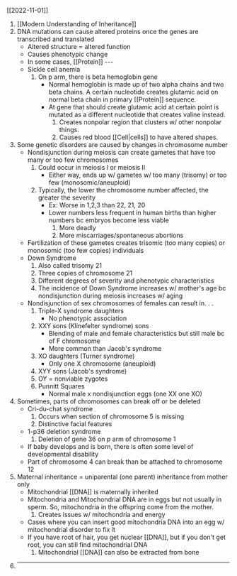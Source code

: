 [[2022-11-01]]

1. [[Modern Understanding of Inheritance]]
2. DNA mutations can cause altered proteins once the genes are transcribed and translated
	- Altered structure = altered function
	- Causes phenotypic change
	- In some cases, [[Protein]] ---
	- Sickle cell anemia
		1. On p arm, there is beta hemoglobin gene 
			- Normal hemoglobin is made up of two alpha chains and two beta chains. A certain nucleotide creates glutamic acid on normal beta chain in primary [[Protein]] sequence.
			- At gene that should create glutamic acid at certain point is mutated as a different nucleotide that creates valine instead. 
				1. Creates nonpolar region that clusters w/ other nonpolar things.
				2. Causes red blood [[Cell|cells]] to have altered shapes.
3. Some genetic disorders are caused by changes in chromosome number
	- Nondisjunction during meiosis can create gametes that have too many or too few chromosomes
		1. Could occur in meiosis I or meiosis II
			- Either way, ends up w/ gametes w/ too many (trisomy) or too few (monosomic/aneuploid)
		2. Typically, the lower the chromosome number affected, the greater the severity
			- Ex: Worse in 1,2,3 than 22, 21, 20
			- Lower numbers less frequent in human births than higher numbers bc embryos become less viable
				1. More deadly
				2. More miscarriages/spontaneous abortions 
	- Fertilization of these gametes creates trisomic (too many copies) or monosomic (too few copies) individuals 
	- Down Syndrome
		1. Also called trisomy 21
		2. Three copies of chromosome 21
		3. Different degrees of severity and phenotypic characteristics
		4. The incidence of Down Syndrome increases w/ mother's age bc nondisjunction during meiosis increases w/ aging
	- Nondisjunction of sex chromosomes of females can result in. . .
		1. Triple-X syndrome daughters
			- No phenotypic association 
		2. XXY sons (Klinefelter syndrome) sons
			- Blending of male and female characteristics but still male bc of F chromosome
			- More common than Jacob's syndrome
		3. XO daughters (Turner syndrome)
			- Only one X chromosome (aneuploid)
		4. XYY sons (Jacob's syndrome)
		5. OY = nonviable zygotes
		6. Punnitt Squares 
			- Normal male x nondisjunction eggs (one XX one XO)
4. Sometimes, parts of chromosomes can break off or be deleted
	- Cri-du-chat syndrome
		1. Occurs when section of chromosome 5 is missing
		2. Distinctive facial features 
	- 1-p36 deletion syndrome
		1. Deletion of gene 36 on p arm of chromosome 1
	- If baby develops and is born, there is often some level of developmental disability
	- Part of chromosome 4 can break than be attached to chromosome 12
5. Maternal inheritance = uniparental (one parent) inheritance from mother only
	- Mitochondrial [[DNA]] is maternally inherited 
	- Mitochondria and Mitochondrial DNA are in eggs but not usually in sperm. So, mitochondria in the offspring come from the mother.
		1. Creates issues w/ mitochondria and energy
	- Cases where you can insert good mitochondria DNA into an egg w/ mitochondrial disorder to fix it
	- If you have root of hair, you get nuclear [[DNA]], but if you don't get root, you can still find mitochondrial DNA
		1. Mitochondrial [[DNA]] can also be extracted from bone
6. ---